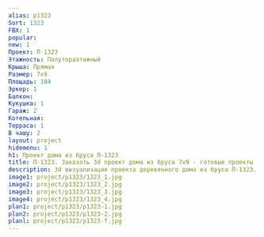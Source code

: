 ```yaml
---
alias: p1323
Sort: 1323
FBX: 1
popular: 
new: 1
Проект: П-1323
Этажность: Полутораэтажный
Крыша: Прямая
Размер: 7х9
Площадь: 104
Эркер: 1
Балкон: 
Кукушка: 1
Гараж: 2
Котельная: 
Терраса: 1
В чашу: 2
layout: project
hidemenu: 1
h1: Проект дома из бруса П-1323
title: П-1323. Заказать 3d проект дома из бруса 7х9 - готовые проекты
description: 3d визуализация проекта деревянного дома из бруса П-1323. Площадь 104 м2, размер 7х9. Вы можете внести любые изменения в проект.
image1: project/p1323/1323_1.jpg
image2: project/p1323/1323_2.jpg
image3: project/p1323/1323_3.jpg
image4: project/p1323/1323_4.jpg
plan1: project/p1323/p1323-1.jpg
plan2: project/p1323/p1323-2.jpg
planl: project/p1323/p1323-f.jpg
---
```

